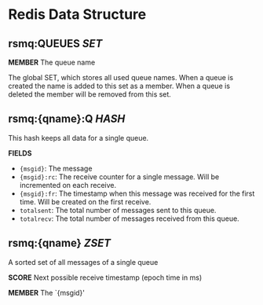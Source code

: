 # Redis Data Structure

## rsmq:QUEUES *SET*

**MEMBER** The queue name

The global SET, which stores all used queue names. When a queue is created the name is added to this set as a member. When a queue is deleted the member will be removed from this set.


## rsmq:{qname}:Q *HASH*

This hash keeps all data for a single queue.

**FIELDS** 
* `{msgid}`: The message
* `{msgid}:rc`: The receive counter for a single message. Will be incremented on each receive.
* `{msgid}:fr`: The timestamp when this message was received for the first time. Will be created on the first receive.
* `totalsent`: The total number of messages sent to this queue.
* `totalrecv`: The total number of messages received from this queue.

## rsmq:{qname} *ZSET*

A sorted set of all messages of a single queue

**SCORE** Next possible receive timestamp (epoch time in ms)

**MEMBER** The `{msgid}'
